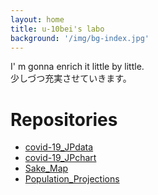 ```yaml
---
layout: home
title: u-10bei's labo
background: '/img/bg-index.jpg'
---
```


I' m gonna enrich it little by little. <br>
少しづつ充実させていきます。

# Repositories
- [covid-19_JPdata](https://github.com/u-10bei/covid-19_JPdata)
- [covid-19_JPchart](https://github.com/u-10bei/covid-19_JPchart)
- [Sake_Map](https://github.com/u-10bei/Sake_Map)
- [Population_Projections](https://github.com/u-10bei/Population_Projections)